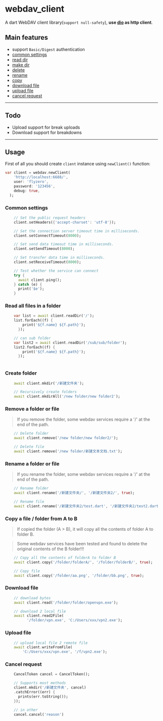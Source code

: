 # webdav_client

A dart WebDAV client library(`support null-safety`), **use [dio](https://github.com/flutterchina/dio) as http client**.


## Main features

* support ``Basic/Digest`` authentication
* [common settings](#common-settings)
* [read dir](#read-all-files-in-a-folder)
* [make dir](#create-folder)
* [delete](#remove-a-folder-or-file)
* [rename](#rename-a-folder-or-file)
* [copy](#copy-a-file-/-folder-from-A-to-B)
* [download file](#download-file)
* [upload file](#upload-file)
* [cancel request](#cancel-request)

---
## Todo

* Upload support for break uploads
* Download support for breakdowns

---
## Usage

First of all you should create `client` instance using `newClient()` function:
```dart
var client = webdav.newClient(
    'http://localhost:6688/',
    user: 'flyzero',
    password: '123456',
    debug: true,
  );
```

### Common settings
```dart
    // Set the public request headers
    client.setHeaders({'accept-charset': 'utf-8'});

    // Set the connection server timeout time in milliseconds.
    client.setConnectTimeout(8000);

    // Set send data timeout time in milliseconds.
    client.setSendTimeout(8000);

    // Set transfer data time in milliseconds.
    client.setReceiveTimeout(8000);

    // Test whether the service can connect
    try {
      await client.ping();
    } catch (e) {
      print('$e');
    }
```

### Read all files in a folder
```dart
    var list = await client.readDir('/');
    list.forEach((f) {
        print('${f.name} ${f.path}');
      });

    // can sub folder
    var list2 = await client.readDir('/sub/sub/folder');
    list2.forEach((f) {
        print('${f.name} ${f.path}');
      });
    
```

### Create folder
```dart
    await client.mkdir('/新建文件夹');

    // Recursively create folders
    await client.mkdirAll('/new folder/new folder2');
```

### Remove a folder or file
> If you remove the folder, some webdav services require a '/' at the end of the path.
```dart
    // Delete folder
    await client.remove('/new folder/new folder2/');

    // Delete file
    await client.remove('/new folder/新建文本文档.txt');
```

### Rename a folder or file
> If you rename the folder, some webdav services require a '/' at the end of the path.
```dart
    // Rename folder
    await client.rename('/新建文件夹/', '/新建文件夹2/', true);

    // Rename file
    await client.rename('/新建文件夹2/test.dart', '/新建文件夹2/test2.dart', true);
```

### Copy a file / folder from A to B
> If copied the folder (A > B), it will copy all the contents of folder A to folder B.

> Some webdav services have been tested and found to delete the original contents of the B folder!!!
```dart
    // Copy all the contents of folderA to folder B
    await client.copy('/folder/folderA/', '/folder/folderB/', true);

    // Copy file
    await client.copy('/folder/aa.png', '/folder/bb.png', true);
```

### Download file
```dart
    // download bytes
    await client.read('/folder/folder/openvpn.exe');

    // download 2 local file
    await client.read2File(
          '/folder/vpn.exe', 'C:/Users/xxx/vpn2.exe');
```

### Upload file
```dart
    // upload local file 2 remote file
    await client.writeFromFile(
        'C:/Users/xxx/vpn.exe', '/f/vpn2.exe');
```

### Cancel request
```dart
    CancelToken cancel = CancelToken();

    // Supports most methods
    client.mkdir('/新建文件夹', cancel)
    .catchError((err) {
      prints(err.toString());
    });

    // in other
    cancel.cancel('reason')
```
